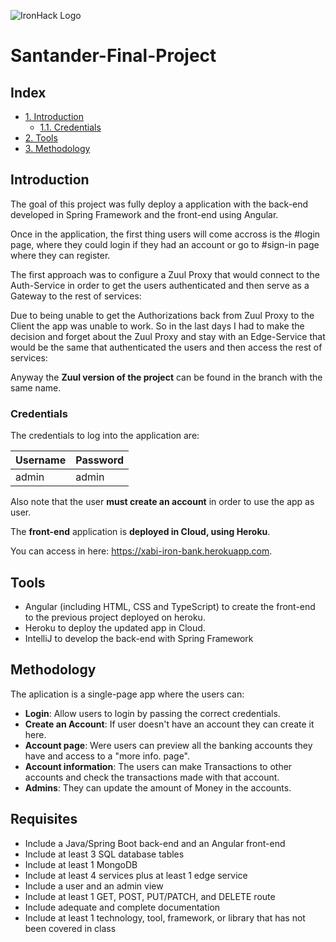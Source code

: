 
![IronHack Logo](https://s3-eu-west-1.amazonaws.com/ih-materials/uploads/upload_d5c5793015fec3be28a63c4fa3dd4d55.png)

# Santander-Final-Project

## Index
* [1. Introduction](#introduction)
  * [1.1. Credentials](#credentials)
* [2. Tools](#tools)
* [3. Methodology](#methodology)

## Introduction
The goal of this project was fully deploy a application with the back-end developed in Spring Framework and the front-end using Angular.

Once in the application, the first thing users will come accross is the #login page, where they could login if they had an account or go to #sign-in page
where they can register.

The first approach was to configure a Zuul Proxy that would connect to the Auth-Service in order to get the users authenticated and then serve as a Gateway to the rest of services:


Due to being unable to get the Authorizations back from Zuul Proxy to the Client the app was unable to work. So in the last days I had to make the decision and forget about the Zuul Proxy and stay with an Edge-Service that would be the same that authenticated the users and then access the rest of services:


Anyway the **Zuul version of the project** can be found in the branch with the same name.

### Credentials
The credentials to log into the application are:

| Username | Password |
| ------ | --------------- |
| admin   | admin | 

Also note that the user **must create an account** in order to use the app as user.

The **front-end** application is **deployed in Cloud, using Heroku**.

You can access in here: https://xabi-iron-bank.herokuapp.com.

## Tools
- Angular (including HTML, CSS and TypeScript) to create the front-end to the previous project deployed on heroku.
- Heroku to deploy the updated app in Cloud.
- IntelliJ to develop the back-end with Spring Framework

## Methodology
The aplication is a single-page app where the users can:
* **Login**: Allow users to login by passing the correct credentials.
* **Create an Account**: If user doesn't have an account they can create it here.
* **Account page**: Were users can preview all the banking accounts they have and access to a "more info. page".
* **Account information**: The users can make Transactions to other accounts and check the transactions made with that account.
* **Admins**: They can update the amount of Money in the accounts.

## Requisites
* Include a Java/Spring Boot back-end and an Angular front-end
* Include at least 3 SQL database tables
* Include at least 1 MongoDB
* Include at least 4 services plus at least 1 edge service
* Include a user and an admin view
* Include at least 1 GET, POST, PUT/PATCH, and DELETE route
* Include adequate and complete documentation
* Include at least 1 technology, tool, framework, or library that has not been covered in class




